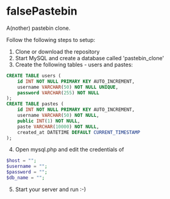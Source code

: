 # falsePastebin
A(nother) pastebin clone.

Follow the following steps to setup:
1. Clone or download the repository
2. Start MySQL and create a database called 'pastebin_clone'
3. Create the following tables - users and pastes:
```sql
CREATE TABLE users (
    id INT NOT NULL PRIMARY KEY AUTO_INCREMENT,
    username VARCHAR(50) NOT NULL UNIQUE,
    password VARCHAR(255) NOT NULL
);
CREATE TABLE pastes (
    id INT NOT NULL PRIMARY KEY AUTO_INCREMENT,
    username VARCHAR(50) NOT NULL,
    public INT(1) NOT NULL,
    paste VARCHAR(10000) NOT NULL,
    created_at DATETIME DEFAULT CURRENT_TIMESTAMP
);
```
4. Open mysql.php and edit the credentials of
```php
$host = "";
$username = "";
$password = "";
$db_name = "";
```
5. Start your server and run :-)
